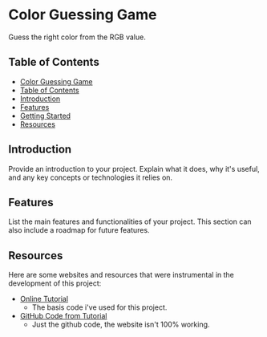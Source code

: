 # Color Guessing Game

Guess the right color from the RGB value.



## Table of Contents

  - [Color Guessing Game](#color-guessing-game)
  - [Table of Contents](#table-of-contents)
  - [Introduction](#introduction)
  - [Features](#features)
  - [Getting Started](#getting-started)
  - [Resources](#resources)


## Introduction

Provide an introduction to your project. Explain what it does, why it's useful, and any key concepts or technologies it relies on.

## Features

List the main features and functionalities of your project. This section can also include a roadmap for future features.

## Resources

Here are some websites and resources that were instrumental in the development of this project:

- [Online Tutorial](https://medium.com/free-code-camp/learn-how-to-manipulate-the-dom-by-building-a-simple-javascript-color-game-1a3aec1d109a)
  - The basis code i've used for this project.
- [GitHub Code from Tutorial](https://github.com/sirdarthvader/DOM-manipulation/tree/master)
  - Just the github code, the website isn't 100% working.
